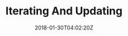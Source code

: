 ---
date: "2018-01-30T04:02:20Z"
title: "Iterating And Updating"
description: "A guide to walk you through iterating and updating a release in Replicated"
weight: "9003"
categories: [ "Replicated Scheduler Guide" ]
index: "guides/native"
type: "guide"
gradient: "redToRed"
icon: "replicatedCircle"
aliases: [/guides/getting-started]
---